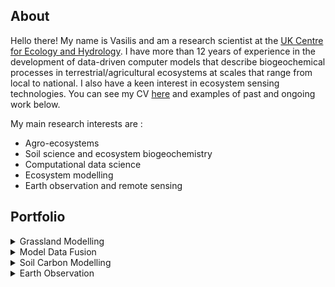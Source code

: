 <!--
**vmyrgiotis/vmyrgiotis** is a ✨ _special_ ✨ repository because its `README.md` (this file) appears on your GitHub profile.

Here are some ideas to get you started:

- 🔭 I’m currently working on ...
- 🌱 I’m currently learning ...
- 👯 I’m looking to collaborate on ...
- 🤔 I’m looking for help with ...
- 💬 Ask me about ...
- 📫 How to reach me: ...
- 😄 Pronouns: ...
- ⚡ Fun fact: ...
-->

## About

Hello there! My name is Vasilis and am a research scientist at the [UK Centre for Ecology and Hydrology](https://www.ceh.ac.uk). I have more than 12 years of experience in the development of data-driven computer models that describe biogeochemical processes in terrestrial/agricultural ecosystems at scales that range from local to national. I also have a keen interest in ecosystem sensing technologies. You can see my CV [here](cv.md) and examples of past and ongoing work below. 

My main research interests are :
* Agro-ecosystems
* Soil science and ecosystem biogeochemistry
* Computational data science
* Ecosystem modelling
* Earth observation and remote sensing 


## Portfolio

<details>
<summary> Grassland Modelling </summary>
  
### Grassland Modelling

<img src="https://github.com/vmyrgiotis/DALEC_Grass/blob/master/dalec_grass.gif" height="400px" width="500px">

DALEC-Grass is a simple process-based model that simulates carbon (C) dynamics in a temperate grassland ecosystems using 5 C pools: leaf, stem, roots, litter and soil organic C. C is assimilated into biomass via photosynthesis and allocated to the 5 C pools directly (biomass) or indirectly (soil). Vegetation removals can occur due to grazing or cutting. When grazing occurs the model quantifies how much of the grazed biomass-C returns to the soil as manure, is emitted a CO2 and CH4 and how much is stored in animal body. [DALEC-Grass](https://github.com/vmyrgiotis/DALEC_Grass) is written in fortran and can be compiled into a shared object for use in python. 

</details>

<details>
<summary> Model Data Fusion  </summary>
  
### Model Data Fusion 

<img src="mdf_dg.png" height="400px" width="700px">

Data fusion is the process of integrating multiple data sources to produce more consistent, accurate, and useful information than that provided by any individual data source. in Model-Data Fusion (MDF) one data stream includes model-simulated variables while other data streams can contain observations of system drivers (climate, soil conditions) and of system behaviour (plant growth). In ecosystem science, MDF refers to the use of earth observation and ground measured data on ecosystem functioning e.g. plant physiology, soil moisture/temperature, greenhouse gas fluxes etc. 

</details>

<details>

<summary> Soil Carbon Modelling </summary>
  
### Soil Carbon Modelling 

<img src="soilc.png" height="500px" width="600px">

Soil is a part of any terrestrial ecosystems that plays key role for the health and functioning of the ecosystem. Soil is also a critical carbon pool at global scale whose size exceeds the carbon stored in the atmosphere and vegetation combined. There exist many soil carbon models either as standalone models or modules of more comprehensive ecosystem scale models. This [repository](https://github.com/vmyrgiotis/soilCmodelling) includes python code and notebooks for implementing some widely-used soil carbon models available. 

</details>

<details>

<summary> Earth Observation </summary>

### Earth Observation 

<!-- 
<img src="soilc.png" height="500px" width="600px"> 
--> 

Stuff to be added.. 

</details>


